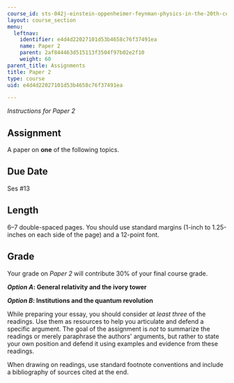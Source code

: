 ```yaml
---
course_id: sts-042j-einstein-oppenheimer-feynman-physics-in-the-20th-century-spring-2011
layout: course_section
menu:
  leftnav:
    identifier: e4d4d22027101d53b4658c76f37491ea
    name: Paper 2
    parent: 2af844463d515113f3504f97b02e2f10
    weight: 60
parent_title: Assignments
title: Paper 2
type: course
uid: e4d4d22027101d53b4658c76f37491ea

---
```


_Instructions for Paper 2_

Assignment
----------

A paper on **one** of the following topics.

Due Date
--------

Ses #13

Length
------

6–7 double-spaced pages. You should use standard margins (1-inch to 1.25-inches on each side of the page) and a 12-point font.

Grade
-----

Your grade on _Paper 2_ will contribute 30% of your final course grade.

**_Option A_: General relativity and the ivory tower**

**_Option B_: Institutions and the quantum revolution**

While preparing your essay, you should consider _at least three_ of the readings. Use them as resources to help you articulate and defend a specific argument. The goal of the assignment is _not_ to summarize the readings or merely paraphrase the authors' arguments, but rather to state your own position and defend it using examples and evidence from these readings.

When drawing on readings, use standard footnote conventions and include a bibliography of sources cited at the end.